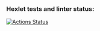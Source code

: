 ### Hexlet tests and linter status:
[![Actions Status](https://github.com/koshun-code/frontend-project-lvl1/workflows/hexlet-check/badge.svg)](https://github.com/koshun-code/frontend-project-lvl1/actions)
